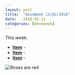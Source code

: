 ```yaml
---
layout: post
title:  "DevoWeek 11/02/2018"
date:   2018-02-11
categories: [devoweek]
---
```


This week:

* **[Item]()** - 
* **[Item]()** - 
* **[Item]()** - 

![Roses are red](https://i.imgur.com/W8eMu54.png)
                            
